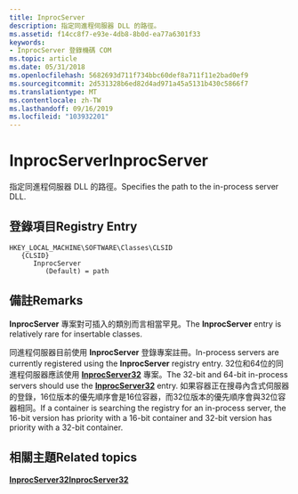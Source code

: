 ```yaml
---
title: InprocServer
description: 指定同進程伺服器 DLL 的路徑。
ms.assetid: f14cc8f7-e93e-4db8-8b0d-ea77a6301f33
keywords:
- InprocServer 登錄機碼 COM
ms.topic: article
ms.date: 05/31/2018
ms.openlocfilehash: 5682693d711f734bbc60def8a711f11e2bad0ef9
ms.sourcegitcommit: 2d531328b6ed82d4ad971a45a5131b430c5866f7
ms.translationtype: MT
ms.contentlocale: zh-TW
ms.lasthandoff: 09/16/2019
ms.locfileid: "103932201"
---
```

# <a name="inprocserver"></a><span data-ttu-id="4d26f-104">InprocServer</span><span class="sxs-lookup"><span data-stu-id="4d26f-104">InprocServer</span></span>

<span data-ttu-id="4d26f-105">指定同進程伺服器 DLL 的路徑。</span><span class="sxs-lookup"><span data-stu-id="4d26f-105">Specifies the path to the in-process server DLL.</span></span>

## <a name="registry-entry"></a><span data-ttu-id="4d26f-106">登錄項目</span><span class="sxs-lookup"><span data-stu-id="4d26f-106">Registry Entry</span></span>

```
HKEY_LOCAL_MACHINE\SOFTWARE\Classes\CLSID
   {CLSID}
      InprocServer
         (Default) = path
```

## <a name="remarks"></a><span data-ttu-id="4d26f-107">備註</span><span class="sxs-lookup"><span data-stu-id="4d26f-107">Remarks</span></span>

<span data-ttu-id="4d26f-108">**InprocServer** 專案對可插入的類別而言相當罕見。</span><span class="sxs-lookup"><span data-stu-id="4d26f-108">The **InprocServer** entry is relatively rare for insertable classes.</span></span>

<span data-ttu-id="4d26f-109">同進程伺服器目前使用 **InprocServer** 登錄專案註冊。</span><span class="sxs-lookup"><span data-stu-id="4d26f-109">In-process servers are currently registered using the **InprocServer** registry entry.</span></span> <span data-ttu-id="4d26f-110">32位和64位的同進程伺服器應該使用 [**InprocServer32**](inprocserver32.md) 專案。</span><span class="sxs-lookup"><span data-stu-id="4d26f-110">The 32-bit and 64-bit in-process servers should use the [**InprocServer32**](inprocserver32.md) entry.</span></span> <span data-ttu-id="4d26f-111">如果容器正在搜尋內含式伺服器的登錄，16位版本的優先順序會是16位容器，而32位版本的優先順序會與32位容器相同。</span><span class="sxs-lookup"><span data-stu-id="4d26f-111">If a container is searching the registry for an in-process server, the 16-bit version has priority with a 16-bit container and 32-bit version has priority with a 32-bit container.</span></span>

## <a name="related-topics"></a><span data-ttu-id="4d26f-112">相關主題</span><span class="sxs-lookup"><span data-stu-id="4d26f-112">Related topics</span></span>

<dl> <dt>

[<span data-ttu-id="4d26f-113">**InprocServer32**</span><span class="sxs-lookup"><span data-stu-id="4d26f-113">**InprocServer32**</span></span>](inprocserver32.md)
</dt> </dl>

 

 




